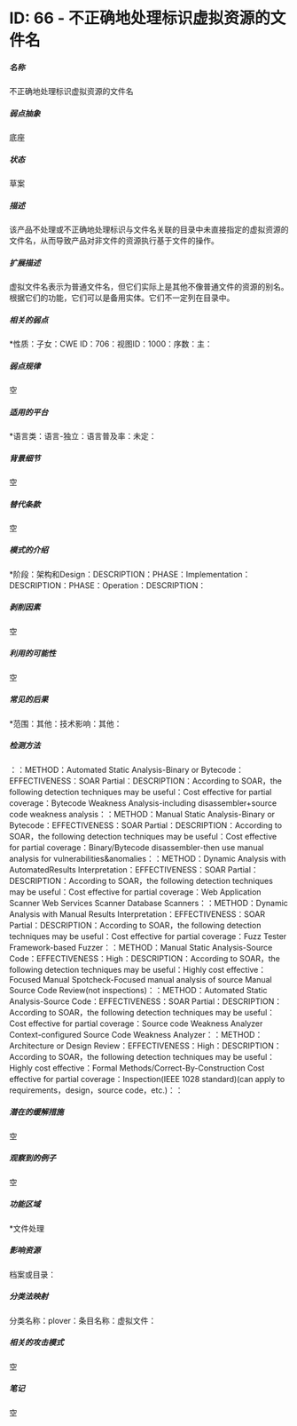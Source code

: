 # ID: 66 - 不正确地处理标识虚拟资源的文件名
<h5>名称</h5>不正确地处理标识虚拟资源的文件名
<h5>弱点抽象</h5>底座
<h5>状态</h5>草案
<h5>描述</h5>该产品不处理或不正确地处理标识与文件名关联的目录中未直接指定的虚拟资源的文件名，从而导致产品对非文件的资源执行基于文件的操作。
<h5>扩展描述</h5>虚拟文件名表示为普通文件名，但它们实际上是其他不像普通文件的资源的别名。根据它们的功能，它们可以是备用实体。它们不一定列在目录中。
<h5>相关的弱点</h5>*性质：子女：CWE ID：706：视图ID：1000：序数：主：
<h5>弱点规律</h5>空
<h5>适用的平台</h5>*语言类：语言-独立：语言普及率：未定：
<h5>背景细节</h5>空
<h5>替代条款</h5>空
<h5>模式的介绍</h5>*阶段：架构和Design：DESCRIPTION：PHASE：Implementation：DESCRIPTION：PHASE：Operation：DESCRIPTION：
<h5>剥削因素</h5>空
<h5>利用的可能性</h5>空
<h5>常见的后果</h5>*范围：其他：技术影响：其他：
<h5>检测方法</h5>：：METHOD：Automated Static Analysis-Binary or Bytecode：EFFECTIVENESS：SOAR Partial：DESCRIPTION：According to SOAR，the following detection techniques may be useful：Cost effective for partial coverage：Bytecode Weakness Analysis-including disassembler+source code weakness analysis：：METHOD：Manual Static Analysis-Binary or Bytecode：EFFECTIVENESS：SOAR Partial：DESCRIPTION：According to SOAR，the following detection techniques may be useful：Cost effective for partial coverage：Binary/Bytecode disassembler-then use manual analysis for vulnerabilities&anomalies：：METHOD：Dynamic Analysis with AutomatedResults Interpretation：EFFECTIVENESS：SOAR Partial：DESCRIPTION：According to SOAR，the following detection techniques may be useful：Cost effective for partial coverage：Web Application Scanner Web Services Scanner Database Scanners：：METHOD：Dynamic Analysis with Manual Results Interpretation：EFFECTIVENESS：SOAR Partial：DESCRIPTION：According to SOAR，the following detection techniques may be useful：Cost effective for partial coverage：Fuzz Tester Framework-based Fuzzer：：METHOD：Manual Static Analysis-Source Code：EFFECTIVENESS：High：DESCRIPTION：According to SOAR，the following detection techniques may be useful：Highly cost effective：Focused Manual Spotcheck-Focused manual analysis of source Manual Source Code Review(not inspections)：：METHOD：Automated Static Analysis-Source Code：EFFECTIVENESS：SOAR Partial：DESCRIPTION：According to SOAR，the following detection techniques may be useful：Cost effective for partial coverage：Source code Weakness Analyzer Context-configured Source Code Weakness Analyzer：：METHOD：Architecture or Design Review：EFFECTIVENESS：High：DESCRIPTION：According to SOAR，the following detection techniques may be useful：Highly cost effective：Formal Methods/Correct-By-Construction Cost effective for partial coverage：Inspection(IEEE 1028 standard)(can apply to requirements，design，source code，etc.)：：
<h5>潜在的缓解措施</h5>空
<h5>观察到的例子</h5>空
<h5>功能区域</h5>*文件处理
<h5>影响资源</h5>档案或目录：
<h5>分类法映射</h5>分类名称：plover：条目名称：虚拟文件：
<h5>相关的攻击模式</h5>空
<h5>笔记</h5>空

